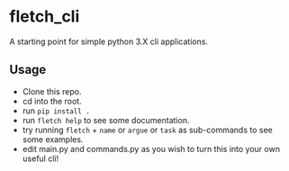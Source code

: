 # fletch_cli

A starting point for simple python 3.X cli applications.

## Usage

- Clone this repo.
- cd into the root.
- run `pip install . `
- run `fletch help` to see some documentation.
- try running `fletch` + `name` or `argue` or `task`
as sub-commands to see some examples.
- edit main.py and commands.py as you wish to turn this into your own useful cli!
